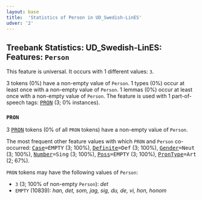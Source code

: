 ```yaml
---
layout: base
title:  'Statistics of Person in UD_Swedish-LinES'
udver: '2'
---
```


## Treebank Statistics: UD_Swedish-LinES: Features: `Person`

This feature is universal.
It occurs with 1 different values: `3`.

3 tokens (0%) have a non-empty value of `Person`.
1 types (0%) occur at least once with a non-empty value of `Person`.
1 lemmas (0%) occur at least once with a non-empty value of `Person`.
The feature is used with 1 part-of-speech tags: <tt><a href="sv_lines-pos-PRON.html">PRON</a></tt> (3; 0% instances).

### `PRON`

3 <tt><a href="sv_lines-pos-PRON.html">PRON</a></tt> tokens (0% of all `PRON` tokens) have a non-empty value of `Person`.

The most frequent other feature values with which `PRON` and `Person` co-occurred: <tt><a href="sv_lines-feat-Case.html">Case</a></tt><tt>=EMPTY</tt> (3; 100%), <tt><a href="sv_lines-feat-Definite.html">Definite</a></tt><tt>=Def</tt> (3; 100%), <tt><a href="sv_lines-feat-Gender.html">Gender</a></tt><tt>=Neut</tt> (3; 100%), <tt><a href="sv_lines-feat-Number.html">Number</a></tt><tt>=Sing</tt> (3; 100%), <tt><a href="sv_lines-feat-Poss.html">Poss</a></tt><tt>=EMPTY</tt> (3; 100%), <tt><a href="sv_lines-feat-PronType.html">PronType</a></tt><tt>=Art</tt> (2; 67%).

`PRON` tokens may have the following values of `Person`:

* `3` (3; 100% of non-empty `Person`): <em>det</em>
* `EMPTY` (10839): <em>han, det, som, jag, sig, du, de, vi, hon, honom</em>

